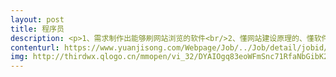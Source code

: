 ```yaml
---                
layout: post       
title: 程序员           
description: <p>1、需求制作出能够刷网站浏览的软件<br/>2、懂网站建设原理的、懂软件制作编程的<br/>3、公司在南京鼓楼，其他可以面谈</p>     
contenturl: https://www.yuanjisong.com/Webpage/Job/../Job/detail/jobid/101477      
img: http://thirdwx.qlogo.cn/mmopen/vi_32/DYAIOgq83eoWFmSnc71RfaNbGibK2RWhyBf17o3RtTmbSltZ6GZosL0eZq8LfksVK1Bgn2zWUUm43G1UxrVmh9g/132             
---                 
```

